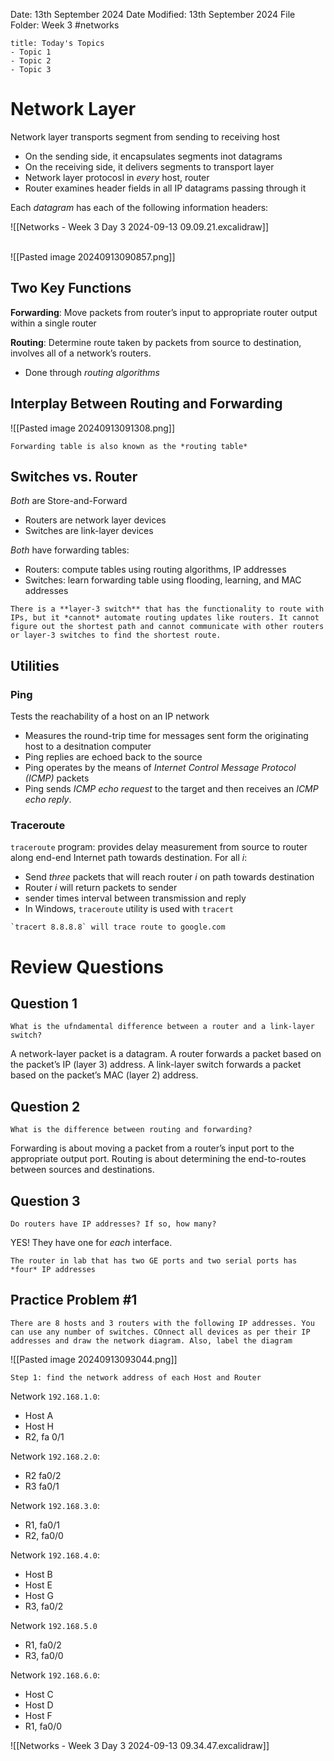 Date: 13th September 2024
Date Modified: 13th September 2024
File Folder: Week 3
#networks

```ad-summary
title: Today's Topics
- Topic 1
- Topic 2
- Topic 3
```

# Network Layer

Network layer transports segment from sending to receiving host
- On the sending side, it encapsulates segments inot datagrams
- On the receiving side, it delivers segments to transport layer
- Network layer protocosl in *every* host, router
- Router examines header fields in all IP datagrams passing through it

Each *datagram* has each of the following information headers:

![[Networks - Week 3 Day 3 2024-09-13 09.09.21.excalidraw]]

\
![[Pasted image 20240913090857.png]]

## Two Key Functions

**Forwarding**: Move packets from router’s input to appropriate router output within a single router

**Routing**: Determine route taken by packets from source to destination, involves all of a network’s routers.
- Done through *routing algorithms*

## Interplay Between Routing and Forwarding

![[Pasted image 20240913091308.png]]

```ad-note
Forwarding table is also known as the *routing table*
```

## Switches vs. Router

*Both* are Store-and-Forward
- Routers are network layer devices
- Switches are link-layer devices

*Both* have forwarding tables:
- Routers: compute tables using routing algorithms, IP addresses
- Switches: learn forwarding table using flooding, learning, and MAC addresses

```ad-note
There is a **layer-3 switch** that has the functionality to route with IPs, but it *cannot* automate routing updates like routers. It cannot figure out the shortest path and cannot communicate with other routers or layer-3 switches to find the shortest route.
```

## Utilities

### Ping

Tests the reachability of a host on an IP network
- Measures the round-trip time for messages sent form the originating host to a desitnation computer
- Ping replies are echoed back to the source
- Ping operates by the means of *Internet Control Message Protocol (ICMP)* packets
- Ping sends *ICMP echo request* to the target and then receives an *ICMP echo reply*.

### Traceroute

`traceroute` program: provides delay measurement from source to router along end-end Internet path towards destination. For all $i$:
- Send *three* packets that will reach router $i$ on path towards destination
- Router $i$ will return packets to sender
- sender times interval between transmission and reply
- In Windows, `traceroute` utility is used with `tracert`

```ad-example
`tracert 8.8.8.8` will trace route to google.com
```

# Review Questions

## Question 1

```ad-question
What is the ufndamental difference between a router and a link-layer switch?
```

A network-layer packet is a datagram. A router forwards a packet based on the packet’s IP (layer 3) address. A link-layer switch forwards a packet based on the packet’s MAC (layer 2) address.

## Question 2

```ad-question
What is the difference between routing and forwarding?
```

Forwarding is about moving a packet from a router’s input port to the appropriate output port. Routing is about determining the end-to-routes between sources and destinations.

## Question 3

```ad-question
Do routers have IP addresses? If so, how many?
```

YES! They have one for *each* interface.

```ad-example
The router in lab that has two GE ports and two serial ports has *four* IP addresses
```

## Practice Problem #1

```ad-question
There are 8 hosts and 3 routers with the following IP addresses. You can use any number of switches. COnnect all devices as per their IP addresses and draw the network diagram. Also, label the diagram
```

![[Pasted image 20240913093044.png]]

```ad-important
Step 1: find the network address of each Host and Router
```

Network `192.168.1.0`:
- Host A
- Host H
- R2, fa 0/1

Network `192.168.2.0`:
- R2 fa0/2
- R3 fa0/1

Network `192.168.3.0`:
- R1, fa0/1
- R2, fa0/0

Network `192.168.4.0`:
- Host B
- Host E
- Host G
- R3, fa0/2

Network `192.168.5.0`
- R1, fa0/2
- R3, fa0/0

Network `192.168.6.0`:
- Host C
- Host D
- Host F
- R1, fa0/0

![[Networks - Week 3 Day 3 2024-09-13 09.34.47.excalidraw]]